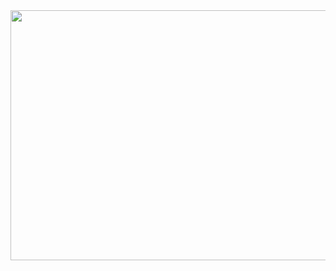 
<!--
### Hello GitHub!
image src="http://jpedro-avatar.herokuapp.com/image.php?text=%7B%20/%20%7D&size=250&font=Ubuntu&back=%230071c6&fore=%23ffffff&moveY=0.9" width="100" /
-->
<!-- -->
<image src=".github/assets/Beach.jpg" width="1600" height="400" />
<!-- -->

